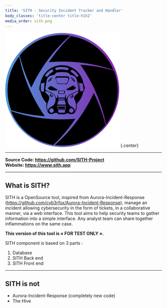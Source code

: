 ```yaml
---
title: 'SITH - Security Incident Tracker and Handler'
body_classes: 'title-center title-h1h2'
media_order: sith.png
---
```


![sith](sith.png?cropResize=150,150 "sith") {.center}

-------

**Source Code: https://github.com/SITH-Project**    
**Website: https://www.sith.app**

-------

## What is SITH? 
SITH is a OpenSource tool, inspired from Aurora-Incident-Response (https://github.com/cyb3rfox/Aurora-Incident-Response), manage an incident allowing cybersecurity in the form of tickets, in a collaborative manner, via a web interface. This tool aims to help security teams to gather information into a simple interface. Any analyst team can share together inflammations on the same case.

**This version of this tool is « FOR TEST ONLY ».**

SITH component is based on 3 parts : 
1. Database
2. SITH Back end 
3. SITH Front end

-------

## SITH is not
* Aurora-Incident-Response (completely new code)    
* The Hive
